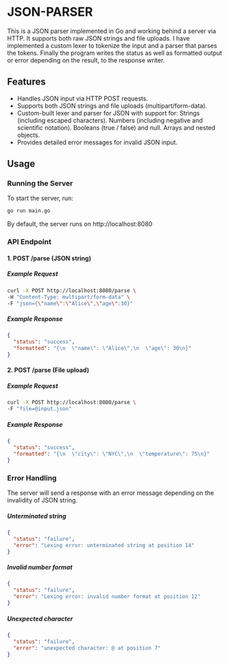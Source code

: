 # JSON-PARSER
This is a JSON parser implemented in Go and working behind a server via HTTP. It supports both raw JSON strings and file uploads. I have implemented a custom lexer to tokenize the input and a parser that parses the tokens. Finally the program writes the status as well as formatted output or error depending on the result, to the response writer.

## Features
- Handles JSON input via HTTP POST requests.
- Supports both JSON strings and file uploads (multipart/form-data).
- Custom-built lexer and parser for JSON with support for:
  Strings (including escaped characters).
  Numbers (including negative and scientific notation).
  Booleans (true / false) and null.
  Arrays and nested objects.
- Provides detailed error messages for invalid JSON input.

## Usage
### Running the Server
To start the server, run:
```bash
go run main.go
```
By default, the server runs on http://localhost:8080

### API Endpoint
#### 1. POST /parse (JSON string)

##### Example Request
```bash
curl -X POST http://localhost:8080/parse \
-H "Content-Type: multipart/form-data" \
-F "json={\"name\":\"Alice\",\"age\":30}"
```
##### Example Response
```json
{
  "status": "success",
  "formatted": "{\n  \"name\": \"Alice\",\n  \"age\": 30\n}"
}
```

#### 2. POST /parse (File upload)
##### Example Request
```bash
curl -X POST http://localhost:8080/parse \
-F "file=@input.json"
```
##### Example Response
```json
{
  "status": "success",
  "formatted": "{\n  \"city\": \"NYC\",\n  \"temperature\": 75\n}"
}
```

### Error Handling
The server will send a response with an error message depending on the invalidity of JSON string.

##### Unterminated string
```json
{
  "status": "failure",
  "error": "Lexing error: unterminated string at position 14"
}
```

##### Invalid number format
```json
{
  "status": "failure",
  "error": "Lexing error: invalid number format at position 12"
}
```
##### Unexpected character
```json
{
  "status": "failure",
  "error": "unexpected character: @ at position 7"
}
```
